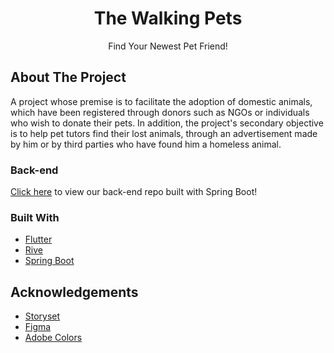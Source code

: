 <h1 align="center">The Walking Pets</h1>

<p align="center">Find Your Newest Pet Friend!</p>

## About The Project


A project whose premise is to facilitate the adoption of domestic animals, which have been registered through donors such as NGOs or individuals who wish to donate their pets. In addition, the project's secondary objective is to help pet tutors find their lost animals, through an advertisement made by him or by third parties who have found him a homeless animal.
### Back-end
[Click here](https://github.com/luanvsfeo/backend-the-walking-pets) to view our back-end repo built with Spring Boot!
### Built With
* [Flutter](http://flutter.dev/)
* [Rive](https://rive.app/)
* [Spring Boot](https://spring.io/)


## Acknowledgements
* [Storyset](https://storyset.com/)
* [Figma](https://www.figma.com/)
* [Adobe Colors](https://color.adobe.com/)


